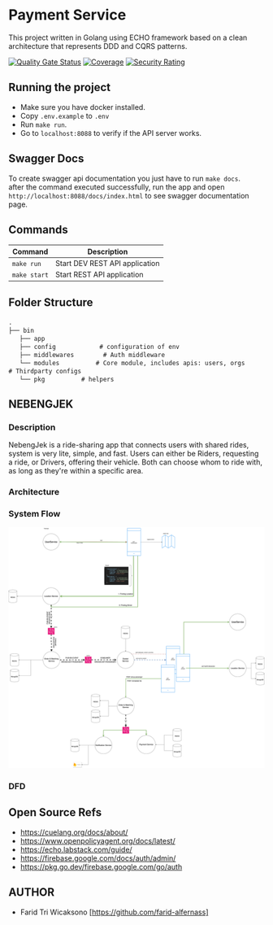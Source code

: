 # Payment Service
This project written in Golang using ECHO framework based on a clean architecture that represents DDD and CQRS patterns. 

[![Quality Gate Status](https://sonarcloud.io/api/project_badges/measure?project=nebengjek_location-service&metric=alert_status)](https://sonarcloud.io/summary/new_code?id=nebengjek_location-service)
[![Coverage](https://sonarcloud.io/api/project_badges/measure?project=nebengjek_location-service&metric=coverage)](https://sonarcloud.io/summary/new_code?id=nebengjek_location-service)
[![Security Rating](https://sonarcloud.io/api/project_badges/measure?project=nebengjek_location-service&metric=security_rating)](https://sonarcloud.io/summary/new_code?id=nebengjek_location-service)

## Running the project

- Make sure you have docker installed.
- Copy `.env.example` to `.env`
- Run `make run`.
- Go to `localhost:8088` to verify if the API server works.

## Swagger Docs

To create swagger api documentation you just have to run `make docs`.    
after the command executed successfully, run the app and open `http://localhost:8088/docs/index.html` to see swagger documentation page.


## Commands

| Command                                  | Description                                                 |
|------------------------------------------|-------------------------------------------------------------|
| `make run`                               | Start DEV REST API application                              |
| `make start`                             | Start REST API application                                  |

## Folder Structure

```
.
├── bin         
   ├── app
   ├── config            # configuration of env
   ├── middlewares        # Auth middleware
   └── modules          # Core module, includes apis: users, orgs        # Thirdparty configs
   └── pkg          # helpers

```

## NEBENGJEK
### Description
NebengJek is a ride-sharing app that connects users with shared rides, system is very lite, simple,
and fast. Users can either be Riders, requesting a ride, or Drivers, offering their vehicle. 
Both can choose whom to ride with, as long as they're within a specific area.

### Architecture

### System Flow

![NebengJek System Flow](NebengJek.drawio.png)

### DFD

## Open Source Refs
- https://cuelang.org/docs/about/
- https://www.openpolicyagent.org/docs/latest/
- https://echo.labstack.com/guide/
- https://firebase.google.com/docs/auth/admin/
- https://pkg.go.dev/firebase.google.com/go/auth

## AUTHOR
- Farid Tri Wicaksono [https://github.com/farid-alfernass]